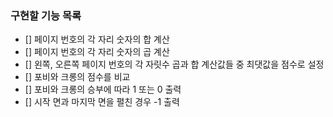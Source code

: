 ### 구현할 기능 목록
+ [] 페이지 번호의 각 자리 숫자의 합 계산
+ [] 페이지 번호의 각 자리 숫자의 곱 계산
+ [] 왼쪽, 오른쪽 페이지 번호의 각 자릿수 곱과 합 계산값들 중 최댓값을 점수로 설정
+ [] 포비와 크롱의 점수를 비교
+ [] 포비와 크롱의 승부에 따라 1 또는 0 출력
+ [] 시작 면과 마지막 면을 펼친 경우 -1 출력
